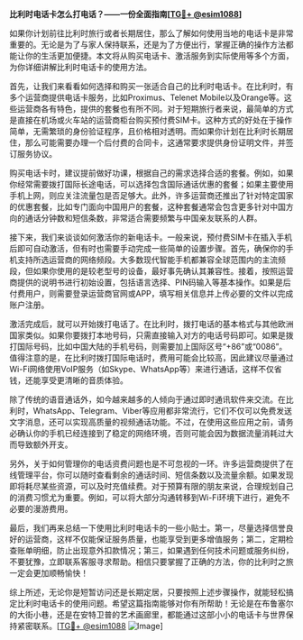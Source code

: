 **比利时电话卡怎么打电话？——一份全面指南[[TG💪+ @esim1088](https://t.me/s/esim1088)]**

如果你计划前往比利时旅行或者长期居住，那么了解如何使用当地的电话卡是非常重要的。无论是为了与家人保持联系，还是为了方便出行，掌握正确的操作方法都能让你的生活更加便捷。本文将从购买电话卡、激活服务到实际使用等多个方面，为你详细讲解比利时电话卡的使用方法。

首先，让我们来看看如何选择和购买一张适合自己的比利时电话卡。在比利时，有多个运营商提供电话卡服务，比如Proximus、Telenet Mobile以及Orange等。这些运营商各有特色，提供的套餐也有所不同。对于短期旅行者来说，最简单的方式是直接在机场或火车站的运营商柜台购买预付费SIM卡。这种方式的好处在于操作简单，无需繁琐的身份验证程序，且价格相对透明。而如果你计划在比利时长期居住，那么可能需要办理一个后付费的合同卡，这通常要求提供身份证明文件，并签订服务协议。

购买电话卡时，建议提前做好功课，根据自己的需求选择合适的套餐。例如，如果你经常需要拨打国际长途电话，可以选择包含国际通话优惠的套餐；如果主要使用手机上网，则应关注流量包是否足够大。此外，许多运营商还推出了针对特定国家的优惠套餐，比如专门面向中国用户的套餐，这种套餐通常会包含更多针对中国方向的通话分钟数和短信条数，非常适合需要频繁与中国亲友联系的人群。

接下来，我们来谈谈如何激活你的新电话卡。一般来说，预付费SIM卡在插入手机后即可自动激活，但有时也需要手动完成一些简单的设置步骤。首先，确保你的手机支持所选运营商的网络频段。大多数现代智能手机都兼容全球范围内的主流频段，但如果你使用的是较老型号的设备，最好事先确认其兼容性。接着，按照运营商提供的说明书进行初始设置，包括语言选择、PIN码输入等基本操作。如果是后付费用户，则需要登录运营商官网或APP，填写相关信息并上传必要的文件以完成账户注册。

激活完成后，就可以开始拨打电话了。在比利时，拨打电话的基本格式与其他欧洲国家类似。如果你要拨打本地号码，只需直接输入对方的电话号码即可。如果是拨打国际号码，比如中国大陆的手机号码，则需要加上国际区号“+86”或“0086”。值得注意的是，在比利时拨打国际电话时，费用可能会比较高，因此建议尽量通过Wi-Fi网络使用VoIP服务（如Skype、WhatsApp等）来进行通话，这样不仅省钱，还能享受更清晰的音质体验。

除了传统的语音通话外，如今越来越多的人倾向于通过即时通讯软件来交流。在比利时，WhatsApp、Telegram、Viber等应用都非常流行，它们不仅可以免费发送文字消息，还可以实现高质量的视频通话功能。不过，在使用这些应用之前，请务必确认你的手机已经连接到了稳定的网络环境，否则可能会因为数据流量消耗过大而导致额外开支。

另外，关于如何管理你的电话资费问题也是不可忽视的一环。许多运营商提供了在线管理平台，你可以随时查看剩余的通话时间、短信条数以及流量余额。如果发现即将耗尽某些资源，可以及时充值续费。对于预算有限的朋友来说，合理规划自己的消费习惯尤为重要。例如，可以将大部分沟通转移到Wi-Fi环境下进行，避免不必要的漫游费用。

最后，我们再来总结一下使用比利时电话卡的一些小贴士。第一，尽量选择信誉良好的运营商，这样不仅能保证服务质量，也能享受到更多增值服务；第二，定期检查账单明细，防止出现意外扣款情况；第三，如果遇到任何技术问题或服务纠纷，不要犹豫，立即联系客服寻求帮助。相信只要掌握了正确的方法，你的比利时之旅一定会更加顺畅愉快！

综上所述，无论你是短暂访问还是长期定居，只要按照上述步骤操作，就能轻松搞定比利时电话卡的使用问题。希望这篇指南能够对你有所帮助！无论是在布鲁塞尔的大街小巷，还是在安特卫普的艺术画廊里，都能通过这部小小的电话卡与世界保持紧密联系。[[TG💪+ @esim1088](https://t.me/s/esim1088) ![Image](https://i.postimg.cc/4NQfJmqS/Snipaste-2025-05-13-00-14-12.png)]